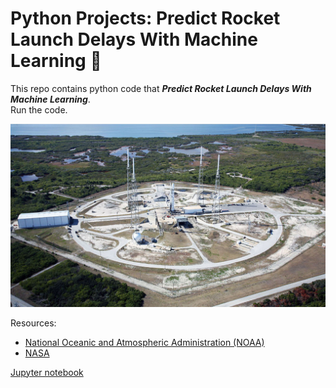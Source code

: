 # Python Projects: Predict Rocket Launch Delays With Machine Learning 🐍
This repo contains python code that ***Predict Rocket Launch Delays With Machine Learning***.<br>
Run the code.

![](https://github.com/natnew/Python-Projects-Predict-Rocket-Launch-Delays-With-Machine-Learning/blob/main/_rocket%20launches%20001.JPG)

Resources: <br>
- [ National Oceanic and Atmospheric Administration (NOAA)](https://www.noaa.gov/)
- [NASA](https://data.nasa.gov/)

[Jupyter notebook](https://github.com/natnew/Python-Projects-Predict-Rocket-Launch-Delays-With-Machine-Learning/blob/main/Predict_rocket_launch_delays_with_machine_learning.ipynb)

